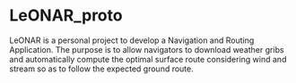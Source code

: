 # LeONAR_proto

LeONAR is a personal project to develop a Navigation and Routing Application. The purpose is to allow navigators to download weather gribs and automatically compute the optimal surface route considering wind and stream so as to follow the expected ground route.